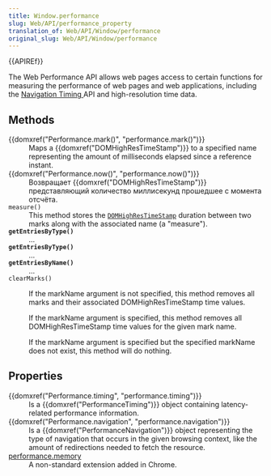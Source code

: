 ```yaml
---
title: Window.performance
slug: Web/API/performance_property
translation_of: Web/API/Window/performance
original_slug: Web/API/Window/performance
---
```

<div>{{APIREf}}</div>

<p>The Web Performance API allows web pages access to certain functions for measuring the performance of web pages and web applications, including the <a href="/en-US/docs/Navigation_timing">Navigation Timing </a>API and high-resolution time data.</p>

<h2 id="Methods">Methods</h2>

<dl>
 <dt>{{domxref("Performance.mark()", "performance.mark()")}}</dt>
 <dd>Maps a {{domxref("DOMHighResTimeStamp")}} to a specified name representing the amount of milliseconds elapsed since a reference instant.</dd>
 <dt>{{domxref("Performance.now()", "performance.now()")}}</dt>
 <dd>Возвращает {{domxref("DOMHighResTimeStamp")}} представляющий количество миллисекунд прошедшее с момента отсчёта.</dd>
 <dt><code>measure()</code></dt>
 <dd>This method stores the <a href="http://www.w3.org/TR/hr-time/#domhighrestimestamp"><code>DOMHighResTimeStamp</code></a> duration between two marks along with the associated name (a "measure").</dd>
 <dt><strong><code>getEntriesByType()</code></strong></dt>
 <dd>…</dd>
 <dt><strong><code>getEntriesByType()</code></strong></dt>
 <dd>…</dd>
 <dt><strong><code>getEntriesByName()</code></strong></dt>
 <dd>…</dd>
 <dt><code>clearMarks()</code></dt>
 <dd>
 <p>If the markName argument is not specified, this method removes all marks and their associated DOMHighResTimeStamp time values.</p>

 <p>If the markName argument is specified, this method removes all DOMHighResTimeStamp time values for the given mark name.</p>

 <p>If the markName argument is specified but the specified markName does not exist, this method will do nothing.<br>
   </p>
 </dd>
</dl>

<h2 id="Properties">Properties</h2>

<dl>
 <dt>{{domxref("Performance.timing", "performance.timing")}}</dt>
 <dd>Is a {{domxref("PerformanceTiming")}} object containing latency-related performance information.</dd>
 <dt>{{domxref("Performance.navigation", "performance.navigation")}}</dt>
 <dd>Is a {{domxref("PerformanceNavigation")}} object representing the type of navigation that occurs in the given browsing context, like the amount of redirections needed to fetch the resource.</dd>
 <dt><a href="https://docs.webplatform.org/wiki/apis/timing/properties/memory">performance.memory</a></dt>
 <dd>A non-standard extension added in Chrome.</dd>
</dl>
